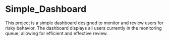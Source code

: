 # Simple_Dashboard
This project is a simple dashboard designed to monitor and review users for risky behavior. The dashboard displays all users currently in the monitoring queue, allowing for efficient and effective review.
